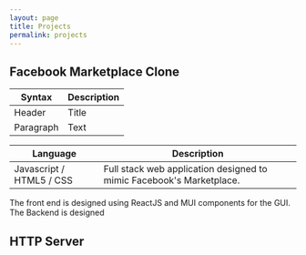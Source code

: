 ```yaml
---
layout: page
title: Projects
permalink: projects
---
```


## Facebook Marketplace Clone
| Syntax | Description |
| ----------- | ----------- |
| Header | Title |
| Paragraph | Text |

| Language     | Description |
| ----------- | ----------- |
| Javascript / HTML5 / CSS   | Full stack web application designed to mimic Facebook's Marketplace.
The front end is designed using ReactJS and MUI components for the GUI. The Backend is designed

## HTTP Server

